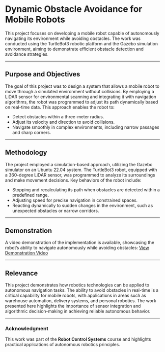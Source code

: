 # Dynamic Obstacle Avoidance for Mobile Robots

This project focuses on developing a mobile robot capable of autonomously navigating its environment while avoiding obstacles. The work was conducted using the TurtleBot3 robotic platform and the Gazebo simulation environment, aiming to demonstrate efficient obstacle detection and avoidance strategies.

---

## Purpose and Objectives

The goal of this project was to design a system that allows a mobile robot to move through a simulated environment without collisions. By employing a LiDAR sensor for environmental scanning and integrating it with navigation algorithms, the robot was programmed to adjust its path dynamically based on real-time data. This approach enables the robot to:
- Detect obstacles within a three-meter radius.
- Adjust its velocity and direction to avoid collisions.
- Navigate smoothly in complex environments, including narrow passages and sharp corners.

---

## Methodology

The project employed a simulation-based approach, utilizing the Gazebo simulator on an Ubuntu 22.04 system. The TurtleBot3 robot, equipped with a 360-degree LiDAR sensor, was programmed to analyze its surroundings and make movement decisions. Key behaviors of the robot include:
- Stopping and recalculating its path when obstacles are detected within a predefined range.
- Adjusting speed for precise navigation in constrained spaces.
- Reacting dynamically to sudden changes in the environment, such as unexpected obstacles or narrow corridors.

---

## Demonstration

A video demonstration of the implementation is available, showcasing the robot’s ability to navigate autonomously while avoiding obstacles:
[View Demonstration Video](https://youtu.be/0zfuB4iar6U)

---

## Relevance

This project demonstrates how robotics technologies can be applied to autonomous navigation tasks. The ability to avoid obstacles in real-time is a critical capability for mobile robots, with applications in areas such as warehouse automation, delivery systems, and personal robotics. The work presented here highlights the importance of sensor integration and algorithmic decision-making in achieving reliable autonomous behavior.

---

### Acknowledgment

This work was part of the **Robot Control Systems** course and highlights practical applications of autonomous robotics principles.
